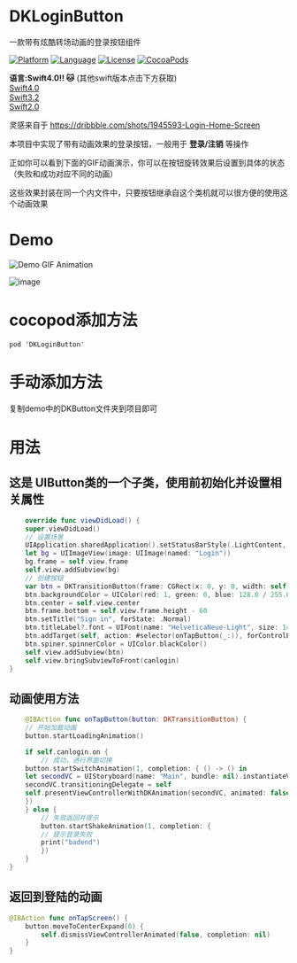 DKLoginButton
======
一款带有炫酷转场动画的登录按钮组件

[![Platform](http://img.shields.io/badge/platform-ios-blue.svg?style=flat
)](https://developer.apple.com/iphone/index.action)
[![Language](http://img.shields.io/badge/language-swift-brightgreen.svg?style=flat
)](https://developer.apple.com/swift)
[![License](http://img.shields.io/badge/license-MIT-lightgrey.svg?style=flat
)](http://mit-license.org)
[![CocoaPods](https://img.shields.io/cocoapods/v/TKSubmitTransition.svg)]()

**语言:Swift4.0!! :cat:** (其他swift版本点击下方获取)   
[Swift4.0](https://github.com/DKJone/DKLoginButton/tree/swift4)   
[Swift3.2](https://github.com/DKJone/DKLoginButton/tree/swift3.2)  
[Swift2.0](https://github.com/DKJone/DKLoginButton/tree/swift2.0)  

灵感来自于  https://dribbble.com/shots/1945593-Login-Home-Screen

本项目中实现了带有动画效果的登录按钮，一般用于 **登录/注销** 等操作

正如你可以看到下面的GIF动画演示，你可以在按钮旋转效果后设置到具体的状态（失败和成功对应不同的动画）

这些效果封装在同一个内文件中，只要按钮继承自这个类机就可以很方便的使用这个动画效果


# Demo
![Demo GIF Animation](https://d13yacurqjgara.cloudfront.net/users/62319/screenshots/1945593/shot.gif "Demo GIF Animation")

![image](https://raw.githubusercontent.com/wwdc14/TKSubmitTransitionObjective-C/master/Demo.gif)
# cocopod添加方法
	pod 'DKLoginButton'
# 手动添加方法
复制demo中的DKButton文件夹到项目即可
# 用法

## 这是 UIButton类的一个子类，使用前初始化并设置相关属性

``` swift
	override func viewDidLoad() {
	super.viewDidLoad()
	// 设置场景
	UIApplication.sharedApplication().setStatusBarStyle(.LightContent, animated: false)
	let bg = UIImageView(image: UIImage(named: "Login"))
	bg.frame = self.view.frame
	self.view.addSubview(bg)
	// 创建按钮
	var btn = DKTransitionButton(frame: CGRect(x: 0, y: 0, width: self.view.frame.size.width - 64, height: 44))
	btn.backgroundColor = UIColor(red: 1, green: 0, blue: 128.0 / 255.0, alpha: 1)
	btn.center = self.view.center
	btn.frame.bottom = self.view.frame.height - 60
	btn.setTitle("Sign in", forState: .Normal)
	btn.titleLabel?.font = UIFont(name: "HelveticaNeue-Light", size: 14)
	btn.addTarget(self, action: #selector(onTapButton(_:)), forControlEvents: UIControlEvents.TouchUpInside)
	btn.spiner.spinnerColor = UIColor.blackColor()
	self.view.addSubview(btn)
	self.view.bringSubviewToFront(canlogin)
}
```

## 动画使用方法
``` swift
	@IBAction func onTapButton(button: DKTransitionButton) {
	// 开始加载动画
	button.startLoadingAnimation()

	if self.canlogin.on {
	    // 成功，进行界面切换
	button.startSwitchAnimation(1, completion: { () -> () in
	let secondVC = UIStoryboard(name: "Main", bundle: nil).instantiateViewControllerWithIdentifier("SecondViewController")
	secondVC.transitioningDelegate = self
	self.presentViewControllerWithDKAnimation(secondVC, animated: false, completion: nil)
	})
	} else {
    	// 失败返回并提示
	    button.startShakeAnimation(1, completion: {
	    // 提示登录失败
	    print("badend")
	    })
	}
}

```

## 返回到登陆的动画

``` swift
@IBAction func onTapScreen() {
    button.moveToCenterExpand(0) {
	    self.dismissViewControllerAnimated(false, completion: nil)
	}
}
```
